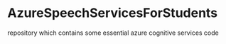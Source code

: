 # AzureSpeechServicesForStudents
repository which contains some essential azure cognitive services code
